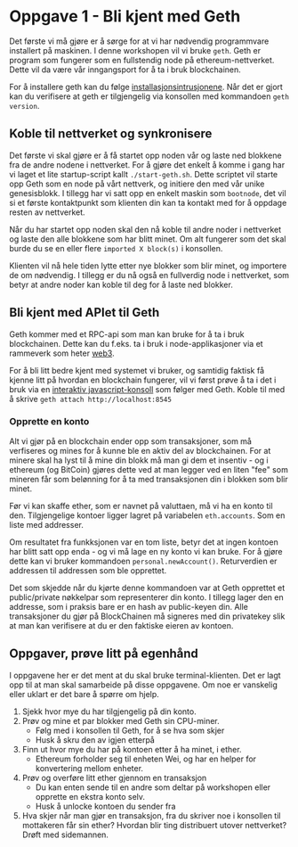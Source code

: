 # Oppgave 1 - Bli kjent med Geth

Det første vi må gjøre er å sørge for at vi har nødvendig programmvare
installert på maskinen. I denne workshopen vil vi bruke `geth`. Geth
er program som fungerer som en fullstendig node på ethereum-nettverket.
Dette vil da være vår inngangsport for å ta i bruk blockchainen. 

For å installere geth kan du følge [installasjonsintrusjonene](https://github.com/ethereum/go-ethereum/wiki/Building-Ethereum). 
Når det er gjort kan du verifisere at geth er tilgjengelig via konsollen
med kommandoen `geth version`.

## Koble til nettverket og synkronisere

Det første vi skal gjøre er å få startet opp noden vår og laste ned blokkene
fra de andre nodene i nettverket. For å gjøre det enkelt å komme i gang
har vi laget et lite startup-script kallt `./start-geth.sh`. Dette scriptet
vil starte opp Geth som en node på vårt nettverk, og initiere den med vår
unike genesisblokk. I tillegg har vi satt opp en enkelt maskin som `bootnode`,
det vil si et første kontaktpunkt som klienten din kan ta kontakt med for å
oppdage resten av nettverket.

Når du har startet opp noden skal den nå koble til andre noder i nettverket og
laste den alle blokkene som har blitt minet. Om alt fungerer som det skal
burde du se en eller flere `imported X block(s)` i konsollen.

Klienten vil nå hele tiden lytte etter nye blokker som blir minet, og
importere de om nødvendig. I tillegg er du nå også en fullverdig node i
nettverket, som betyr at andre noder kan koble til deg for å laste ned blokker.

## Bli kjent med APIet til Geth

Geth kommer med et RPC-api som man kan bruke for å ta i bruk blockchainen.
Dette kan du f.eks. ta i bruk i node-applikasjoner via et rammeverk som
heter [web3](https://github.com/ethereum/wiki/wiki/JavaScript-API).

For å bli litt bedre kjent med systemet vi bruker, og samtidig faktisk få
kjenne litt på hvordan en blockchain fungerer, vil vi først prøve å ta i
det i bruk via en [interaktiv javascript-konsoll](https://github.com/ethereum/go-ethereum/wiki/JavaScript-Console) 
som følger med Geth. Koble til med å skrive `geth attach http://localhost:8545`

### Opprette en konto

Alt vi gjør på en blockchain ender opp som transaksjoner, som må verfiseres og
mines for å kunne ble en aktiv del av blockchainen. For at minere skal ha lyst
til å mine din blokk må man gi dem et insentiv - og i ethereum (og BitCoin)
gjøres dette ved at man legger ved en liten "fee" som mineren får som
belønning for å ta med transaksjonen din i blokken som blir minet.

Før vi kan skaffe ether, som er navnet på valuttaen, må vi ha en konto
til den. Tilgjengelige kontoer ligger lagret på variabelen `eth.accounts`.
Som en liste med addresser.

Om resultatet fra funkksjonen var en tom liste, betyr det at ingen kontoen
har blitt satt opp enda - og vi må lage en ny konto vi kan bruke. For å gjøre
dette kan vi bruker kommandoen `personal.newAccount()`. Returverdien er
addressen til addressen som ble opprettet.

Det som skjedde når du kjørte denne kommandoen var at Geth opprettet et
public/private nøkkelpar som representerer din konto. I tillegg lager den
en addresse, som i praksis bare er en hash av public-keyen din. Alle
transaksjoner du gjør på BlockChainen må signeres med din privatekey
slik at man kan verifisere at du er den faktiske eieren av kontoen.

## Oppgaver, prøve litt på egenhånd

I oppgavene her er det ment at du skal bruke terminal-klienten. Det er lagt
opp til at man skal samarbeide på disse oppgavene. Om noe er vanskelig eller
uklart er det bare å spørre om hjelp.

1. Sjekk hvor mye du har tilgjengelig på din konto.
2. Prøv og mine et par blokker med Geth sin CPU-miner.
    * Følg med i konsollen til Geth, for å se hva som skjer
    * Husk å skru den av igjen etterpå
3. Finn ut hvor mye du har på kontoen etter å ha minet, i ether.
    * Ethereum forholder seg til enheten Wei, og har en helper for
    konvertering mellom enheter.
4. Prøv og overføre litt ether gjennom en transaksjon
    * Du kan enten sende til en andre som deltar på workshopen eller
    opprette en ekstra konto selv.
    * Husk å unlocke kontoen du sender fra
5. Hva skjer når man gjør en transaksjon, fra du skriver noe i konsollen
    til mottakeren får sin ether? Hvordan blir ting distribuert utover
    nettverket? Drøft med sidemannen.
